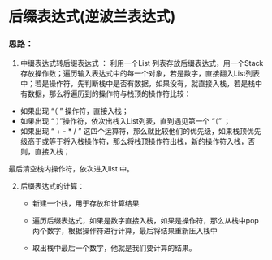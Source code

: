 # 后缀表达式(逆波兰表达式)

### 思路：

1.  中缀表达式转后缀表达式 ： 利用一个List 列表存放后缀表达式，用一个Stack存放操作数；遍历输入表达式中的每一个对象，若是数字，直接翻入List列表中；若是操作符，先判断栈中是否有数据，如果没有，就直接入栈，若是栈中有数据，那么将遍历到的操作符与栈顶的操作符比较：

   - 如果出现 “（ ” 操作符，直接入栈；
   - 如果出现 “  ）”操作符，依次出栈入List列表，直到遇见第一个 “（” ；
   - 如果出现 “ +  -  *  / ” 这四个运算符，那么就比较他们的优先级，如果栈顶优先级高于或等于将入栈操作符，那么将栈顶操作符出栈，新的操作符入栈，否则，直接入栈；

   最后清空栈内操作符，依次进入list 中。

2. 后缀表达式的计算：

   - 新建一个栈，用于存放和计算结果

   - 遍历后缀表达式，如果是数字直接入栈，如果是操作符，那么从栈中pop两个数字，根据操作符进行计算，最后将结果重新压入栈中
   - 取出栈中最后一个数字，他就是我们要计算的结果。